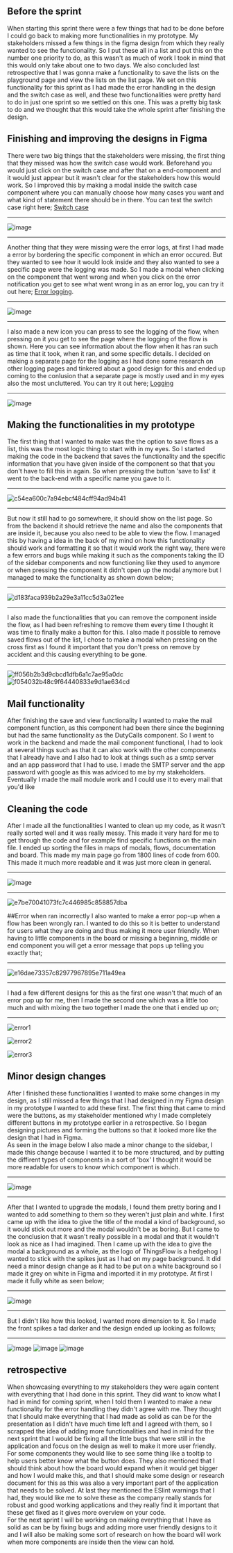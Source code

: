 ## Before the sprint
When starting this sprint there were a few things that had to be done before I could go back to making more functionalities in my prototype. My stakeholders missed a few things in the figma design from which they really wanted to see the functionality. So I put these all in a list and put this on the number one priority to do, as this wasn't as much of work I took in mind that this would only take about one to two days. We also concluded last retrospective that I was gonna make a functionality to save the lists on the playground page and view the lists on the list page.  We set on this functionality for this sprint as I had made the error handling in the design and the switch case as well, and these two functionalities were pretty hard to do in just one sprint so we settled on this one. This was a pretty big task to do and we thought that this would take the whole sprint after finishing the design. 

## Finishing and improving the designs in Figma
There were two big things that the stakeholders were missing, the first thing that they missed was how the switch case would work. Beforehand you would just click on the switch case and after that on a end-component and it would just appear but it wasn't clear for the stakeholders how this would work. So I improved this by making a modal inside the switch case component where you can manually choose how many cases you want and what kind of statement there should be in there. You can test the switch case right here; [Switch case](https://www.figma.com/proto/RIRckga4ygXjIpYMYyj278/ThingsFlow?node-id=438%3A3569&scaling=scale-down&page-id=0%3A1&starting-point-node-id=425%3A3202&show-proto-sidebar=1)

---------------------

![image](uploads/df4cea4d0b5fc96d635e64a5f16957af/image.png)

---------------------

Another thing that they were missing were the error logs, at first I had made a error by bordering the specific component in which an error occured. But they wanted to see how it would look inside and they also wanted to see a specific page were the logging was made. So I made a modal when clicking on the component that went wrong and when you click on the error notification you get to see what went wrong in as an error log, you can try it out here; [Error logging](https://www.figma.com/proto/RIRckga4ygXjIpYMYyj278/ThingsFlow?node-id=463%3A3541&scaling=scale-down&page-id=0%3A1&starting-point-node-id=425%3A3202&show-proto-sidebar=1). 

---------------------

![image](uploads/bf1f6c9cda5004aaa791b3e6ae286654/image.png)

---------------------

I also made a new icon you can press to see the logging of the flow, when pressing on it you get to see the page where the logging of the flow is shown. Here you can see information about the flow when it has ran such as time that it took, when it ran, and some specific details. I decided on making a separate page for the logging as I had done some research on other logging pages and tinkered about a good design for this and ended up coming to the conlusion that a separate page is mostly used and in my eyes also the most uncluttered. You can try it out here; [Logging](https://www.figma.com/proto/RIRckga4ygXjIpYMYyj278/ThingsFlow?node-id=610%3A3079&scaling=scale-down&page-id=0%3A1&starting-point-node-id=425%3A3202&show-proto-sidebar=1)

---------------------

![image](uploads/f2afa298cbbc78dfc91ca2ee86eafad2/image.png)

## Making the functionalities in my prototype
The first thing that I wanted to make was the the option to save flows as a list, this was the most logic thing to start with in my eyes. So I started making the code in the backend that saves the functionality and the specific information that you have given inside of the component so that that you don't have to fill this in again. So when pressing the button 'save to list' it went to the back-end with a specific name you gave to it.

----------------------

![c54ea600c7a94ebcf484cff94ad94b41](uploads/5217e015c304172876f23ce89fa26504/c54ea600c7a94ebcf484cff94ad94b41.gif)

---------------------- 

But now it still had to go somewhere, it should show on the list page. So from the backend it should retrieve the name and also the components that are inside it, because you also need to be able to view the flow. I managed this by having a idea in the back of my mind on how this functionality should work and formatting it so that it would work the right way, there were a few errors and bugs while making it such as the components taking the ID of the sidebar components and now functioning like they used to anymore or when pressing the component it didn't open up the modal anymore but I managed to make the functionality as shown down below; 

---------------------- 

![d183faca939b2a29e3a11cc5d3a021ee](uploads/af63e568dfac931c1e650645b23c02b6/d183faca939b2a29e3a11cc5d3a021ee.gif)

---------------------- 

I also made the functionalities that you can remove the component inside the flow, as I had been refreshing to remove them every time I thought it was time to finally make a button for this. I also made it possible to remove saved flows out of the list, I chose to make a modal when pressing on the cross first as I found it important that you don't press on remove by accident and this causing everything to be gone.

---------------------- 

![ff056b2b3d9cbcd1dfb6a1c7ae95a0dc](uploads/7aec384556563bfe6a6a1a3f813ff907/ff056b2b3d9cbcd1dfb6a1c7ae95a0dc.gif)
![f054032b48c9f64440833e9d1ae634cd](uploads/0f16b83c6452110d20f89411db79f667/f054032b48c9f64440833e9d1ae634cd.gif)

## Mail functionality
After finishing the save and view functionality I wanted to make the mail component function, as this component had been there since the beginning but had the same functionality as the DutyCalls component. So I went to work in the backend and made the mail component functional, I had to look at several things such as that it can also work with the other components that I already have and I also had to look at things such as a smtp server and an app password that I had to use. I made the SMTP server and the app password with google as this was adviced to me by my stakeholders. Eventually I made the mail module work and I could use it to every mail that you'd like

## Cleaning the code
After I made all the functionalities I wanted to clean up my code, as it wasn't really sorted well and it was really messy. This made it very hard for me to get through the code and for example find specific functions on the main file. I ended up sorting the files in maps of modals, flows, documentation and board. This made my main page go from 1800 lines of code from 600. This made it much more readable and it was just more clean in general.  

---------------------

![image](uploads/8b972a7eedc3ec98b0ebaa3d4ca54b49/image.png)

----------------------

![e7be70041073fc7c446985c858857dba](uploads/d01dd67646de9c519d68c6282735ec76/e7be70041073fc7c446985c858857dba.gif)

##Error when ran incorrectly
I also wanted to make a error pop-up when a flow has been wrongly ran. I wanted to do this so it is better to understand for users what they are doing and thus making it more user friendly. When having to little components in the board or missing a beginning, middle or end component you will get a error message that pops up telling you exactly that;

-----------------------

![e16dae73357c82977967895e711a49ea](uploads/f1fe04c9aed644b4f0f4e421f228c0e7/e16dae73357c82977967895e711a49ea.gif)

-----------------------

I had a few different designs for this as the first one wasn't that much of an error pop up for me, then I made the second one which was a little too much and with mixing the two together I made the one that i ended up on;

-----------------------

![error1](uploads/ed98e336cd199f18e53f095591e9bec1/error1.png)

![error2](uploads/a58e5f642e8d64c7f39352c4213936c7/error2.png)

![error3](uploads/603418061f905d808bd221bd2b6164db/error3.png)



## Minor design changes
After I finished these functionalities I wanted to make some changes in my design, as I still missed a few things that I had designed in my Figma design in my prototype I wanted to add these first. The first thing that came to mind were the buttons, as my stakeholder mentioned why I made completely different buttons in my prototype earlier in a retrospective. So I began designing pictures and forming the buttons so that it looked more like the design that I had in Figma. <br/>
As seen in the image below I also made a minor change to the sidebar, I made this change because I wanted it to be more structured, and by putting the diffirent types of components in a sort of 'box' I thought it would be more readable for users to know which component is which.

-----------------------

![image](uploads/12166227ef303fa431ce626b8fa1f2af/image.png)

-----------------------

After that I wanted to upgrade the modals, I found them pretty boring and I wanted to add something to them so they weren't just plain and white. I first came up with the idea to give the title of the modal a kind of background, so it would stick out more and the modal wouldn't be as boring. But I came to the conclusion that it wasn't really possible in a modal and that it wouldn't look as nice as I had imagined. Then I came up with the idea to give the modal a background as a whole, as the logo of ThingsFlow is a hedgehog I wanted to stick with the spikes just as I had on my page background. It did need a minor design change as it had to be put on a white background so I made it grey on white in Figma and imported it in my prototype. At first I made it fully white as seen below; 

--------------------

![image](uploads/08b7e62b7a6e3241db5728f883e0e6be/image.png)

--------------------

But I didn't like how this looked, I wanted more dimension to it. So I made the front spikes a tad darker and the design ended up looking as follows; 

-------------------

![image](uploads/72b42f7037c15c808bbb64dcd27ed0f4/image.png)
![image](uploads/1975e0c74301306afbca72403bed867f/image.png)
![image](uploads/a0c24f1cbe4b7a6ddbbc8825c1e261eb/image.png)

## retrospective
When showcasing everything to my stakeholders they were again content with everything that I had done in this sprint. They did want to know what I had in mind for coming sprint, when I told them I wanted to make a new functionality for the error handling they didn't agree with me. They thought that I should make everything that I had made as solid as can be for the presentation as I didn't have much time left and I agreed with them, so I scrapped the idea of adding more functionalities and had in mind for the next sprint that I would be fixing all the little bugs that were still in the application and focus on the design as well to make it more user friendly. For some components they would like to see some thing like a tooltip to help users better know what the button does. They also mentioned that I should think about how the board would expand when it would get bigger and how I would make this, and that I should make some design or research document for this as this was also a very important part of the application that needs to be solved. At last they mentioned the ESlint warnings that I had, they would like me to solve these as the company really stands for robust and good working applications and they really find it important that these get fixed as it gives more overview on your code. <br/> For the next sprint I will be working on making everything that I have as solid as can be by fixing bugs and adding more user friendly designs to it and I will also be making some sort of research on how the board will work when more components are inside then the view can hold.